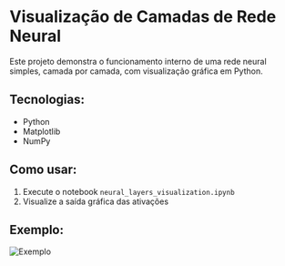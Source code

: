 # Visualização de Camadas de Rede Neural

Este projeto demonstra o funcionamento interno de uma rede neural simples, camada por camada, com visualização gráfica em Python.

## Tecnologias:
- Python
- Matplotlib
- NumPy

## Como usar:
1. Execute o notebook `neural_layers_visualization.ipynb`
2. Visualize a saída gráfica das ativações

## Exemplo:
![Exemplo](imagens/exemplo_visualizacao.png)

